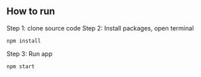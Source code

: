 ## How to run

Step 1: clone source code
Step 2: Install packages, open terminal
```
npm install
```
Step 3: Run app
```
npm start
```